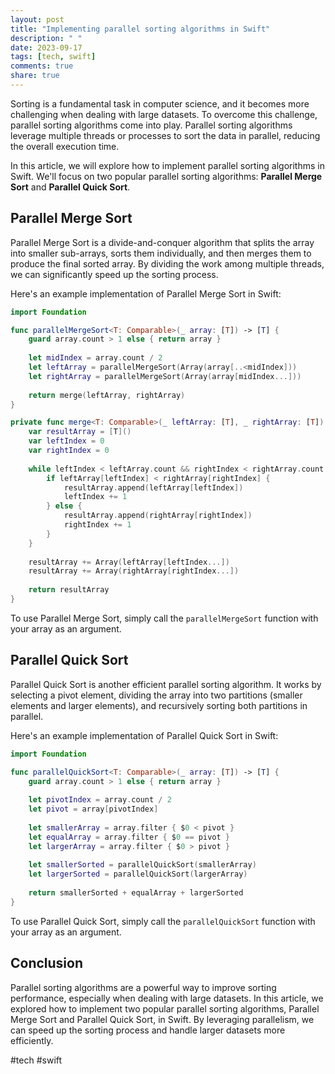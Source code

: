 ```yaml
---
layout: post
title: "Implementing parallel sorting algorithms in Swift"
description: " "
date: 2023-09-17
tags: [tech, swift]
comments: true
share: true
---
```


Sorting is a fundamental task in computer science, and it becomes more challenging when dealing with large datasets. To overcome this challenge, parallel sorting algorithms come into play. Parallel sorting algorithms leverage multiple threads or processes to sort the data in parallel, reducing the overall execution time.

In this article, we will explore how to implement parallel sorting algorithms in Swift. We'll focus on two popular parallel sorting algorithms: **Parallel Merge Sort** and **Parallel Quick Sort**.

## Parallel Merge Sort

Parallel Merge Sort is a divide-and-conquer algorithm that splits the array into smaller sub-arrays, sorts them individually, and then merges them to produce the final sorted array. By dividing the work among multiple threads, we can significantly speed up the sorting process.

Here's an example implementation of Parallel Merge Sort in Swift:

```swift
import Foundation

func parallelMergeSort<T: Comparable>(_ array: [T]) -> [T] {
    guard array.count > 1 else { return array }
    
    let midIndex = array.count / 2
    let leftArray = parallelMergeSort(Array(array[..<midIndex]))
    let rightArray = parallelMergeSort(Array(array[midIndex...]))
    
    return merge(leftArray, rightArray)
}

private func merge<T: Comparable>(_ leftArray: [T], _ rightArray: [T]) -> [T] {
    var resultArray = [T]()
    var leftIndex = 0
    var rightIndex = 0
    
    while leftIndex < leftArray.count && rightIndex < rightArray.count {
        if leftArray[leftIndex] < rightArray[rightIndex] {
            resultArray.append(leftArray[leftIndex])
            leftIndex += 1
        } else {
            resultArray.append(rightArray[rightIndex])
            rightIndex += 1
        }
    }
    
    resultArray += Array(leftArray[leftIndex...])
    resultArray += Array(rightArray[rightIndex...])
    
    return resultArray
}
```

To use Parallel Merge Sort, simply call the `parallelMergeSort` function with your array as an argument.

## Parallel Quick Sort

Parallel Quick Sort is another efficient parallel sorting algorithm. It works by selecting a pivot element, dividing the array into two partitions (smaller elements and larger elements), and recursively sorting both partitions in parallel.

Here's an example implementation of Parallel Quick Sort in Swift:

```swift
import Foundation

func parallelQuickSort<T: Comparable>(_ array: [T]) -> [T] {
    guard array.count > 1 else { return array }
    
    let pivotIndex = array.count / 2
    let pivot = array[pivotIndex]
    
    let smallerArray = array.filter { $0 < pivot }
    let equalArray = array.filter { $0 == pivot }
    let largerArray = array.filter { $0 > pivot }
    
    let smallerSorted = parallelQuickSort(smallerArray)
    let largerSorted = parallelQuickSort(largerArray)
    
    return smallerSorted + equalArray + largerSorted
}
```

To use Parallel Quick Sort, simply call the `parallelQuickSort` function with your array as an argument.

## Conclusion

Parallel sorting algorithms are a powerful way to improve sorting performance, especially when dealing with large datasets. In this article, we explored how to implement two popular parallel sorting algorithms, Parallel Merge Sort and Parallel Quick Sort, in Swift. By leveraging parallelism, we can speed up the sorting process and handle larger datasets more efficiently.

#tech #swift
